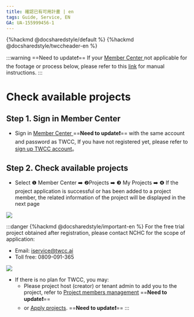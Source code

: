 ```yaml
---
title: 確認已有可用計畫 | en
tags: Guide, Service, EN
GA: UA-155999456-1
---
```


{%hackmd @docsharedstyle/default %}
{%hackmd @docsharedstyle/twccheader-en %}

:::warning
==Need to update:exclamation:==
<i class="fa fa-bullhorn" aria-hidden="true"></i> If your <ins>Member Center <i class="fa fa-question-circle fa-question-circle-for-service" aria-hidden="true"></i></ins> not applicable for the footage or process below, please refer to this <i class="fa fa-sign-out" aria-hidden="true"></i> <ins>link</ins> for manual instructions.
:::

# Check available projects


## Step 1. Sign in Member Center 

- Sign in  [Member Center <i class="fa fa-question-circle fa-question-circle-for-service" aria-hidden="true"></i>](https://man.twcc.ai/@twsdocs/howto-service-access-service-zh) ==**Need to update:exclamation:**== with the same account and password as TWCC, If you have not registered yet, please refer to [sign up TWCC account](https://www.twcc.ai/doc?page=register_account)。

## Step 2. Check available projects
- Select <span>&#10102;</span> Member Center :arrow_right: <span>&#10103;</span>Projects :arrow_right: <span>&#10104;</span> My Projects :arrow_right: <span>&#10105;</span> If the project application is successful or has been added to a project member, the related information of the project will be displayed in the next page

![](https://cos.twcc.ai/SYS-MANUAL/uploads/upload_a1cdeb0f8737f7b6f162823121f065fc.png)


:::danger
{%hackmd @docsharedstyle/important-en %}
For the free trial project obtained after registration, please contact NCHC for the scope of application:
- Email: iservice@twcc.ai
- Toll free: 0809-091-365

![](https://cos.twcc.ai/SYS-MANUAL/uploads/upload_6917ff69a9d17f2d46872c29eeea1657.png)

- If there is no plan for TWCC, you may:
    - Please project host (creator) or tenant admin to add you to the project, refer to [<ins>Project members management</ins>](https://man.twcc.ai/@twccdocs/guide-service-manage-project-team-zh) ==**Need to update:exclamation:**==
    - or [<ins>Apply projects</ins>](https://man.twcc.ai/@twccdocs/apply-project-and-credit-zh). ==**Need to update:exclamation:**==
:::
